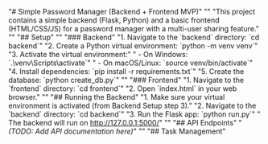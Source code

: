 "# Simple Password Manager (Backend + Frontend MVP)" 
"" 
"This project contains a simple backend (Flask, Python) and a basic frontend (HTML/CSS/JS) for a password manager with a multi-user sharing feature." 
"" 
"## Setup" 
"" 
"### Backend" 
"1. Navigate to the \`backend\` directory: \`cd backend\`" 
"2. Create a Python virtual environment: \`python -m venv venv\`" 
"3. Activate the virtual environment:" 
"   - On Windows: \`.\\venv\\Scripts\\activate\`" 
"   - On macOS/Linux: \`source venv/bin/activate\`" 
"4. Install dependencies: \`pip install -r requirements.txt\`" 
"5. Create the database: \`python create_db.py\`" 
"" 
"### Frontend" 
"1. Navigate to the \`frontend\` directory: \`cd frontend\`" 
"2. Open \`index.html\` in your web browser." 
"" 
"## Running the Backend" 
"1. Make sure your virtual environment is activated (from Backend Setup step 3)." 
"2. Navigate to the \`backend\` directory: \`cd backend\`" 
"3. Run the Flask app: \`python run.py\`" 
"   The backend will run on http://127.0.0.1:5000/" 
"" 
"## API Endpoints" 
"*(TODO: Add API documentation here)*" 
"" 
"## Task Management" 
